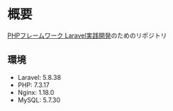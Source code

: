 # 概要
[PHPフレームワーク Laravel実践開発](https://www.amazon.co.jp/dp/B07WW45Q1X/ref=dp-kindle-redirect?_encoding=UTF8&btkr=1)のためのリポジトリ

## 環境
- Laravel: 5.8.38
- PHP: 7.3.17
- Nginx: 1.18.0
- MySQL: 5.7.30
